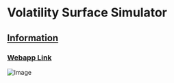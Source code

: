 # Volatility Surface Simulator
## [Information](https://leonwu4951.github.io/volatility-simulator/)
### [Webapp Link](http://vol-app-prod.herokuapp.com/)
![Image](https://github.com/leonwu4951/volatility-simulator/blob/master/Volatility%20Simulator.JPG)
